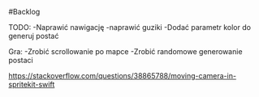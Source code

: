 #Backlog


TODO:
-Naprawić nawigację
-naprawić guziki
-Dodać parametr kolor do generuj postać

Gra:
-Zrobić scrollowanie po mapce
-Zrobić randomowe generowanie postaci


https://stackoverflow.com/questions/38865788/moving-camera-in-spritekit-swift



